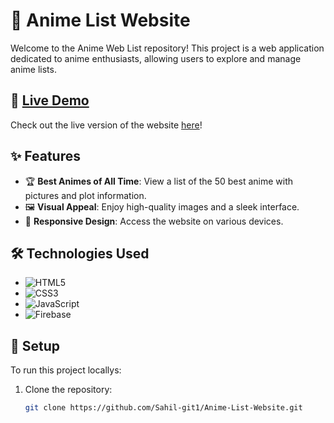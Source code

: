 # 🌟 Anime List Website


Welcome to the Anime Web List repository! This project is a web application dedicated to anime enthusiasts, allowing users to explore and manage anime lists.

## 🚀 [Live Demo](https://anime-weblist.web.app)

Check out the live version of the website [here](https://anime-weblist.web.app)!

## ✨ Features

- 🏆 **Best Animes of All Time**: View a list of the 50 best anime with pictures and plot information.
- 🖼️ **Visual Appeal**: Enjoy high-quality images and a sleek interface.
- 📱 **Responsive Design**: Access the website on various devices.



## 🛠️ Technologies Used

- ![HTML5](https://img.shields.io/badge/HTML5-E34F26?style=for-the-badge&logo=html5&logoColor=white)
- ![CSS3](https://img.shields.io/badge/CSS3-1572B6?style=for-the-badge&logo=css3&logoColor=white)
- ![JavaScript](https://img.shields.io/badge/JavaScript-F7DF1E?style=for-the-badge&logo=javascript&logoColor=black)
- ![Firebase](https://img.shields.io/badge/Firebase-FFCA28?style=for-the-badge&logo=firebase&logoColor=black)

## 🚀 Setup

To run this project locallys:

1. Clone the repository:
   ```bash
   git clone https://github.com/Sahil-git1/Anime-List-Website.git

